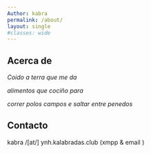 ```yaml
---
Author: kabra
permalink: /about/
layout: single 
#classes: wide
---
```


## Acerca de


*Coido a terra que me da*

*alimentos que cociño para*

*correr polos campos e saltar entre penedos*

## Contacto

kabra /[at/] ynh.kalabradas.club (xmpp & email <i class="fas fa-fw fa-envelope-square"></i>)

